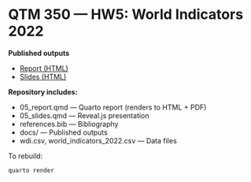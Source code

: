 # QTM 350 — HW5: World Indicators 2022

**Published outputs**
- [Report (HTML)](https://sherelleli.github.io/qtm350-hw5/05_report.html)
- [Slides (HTML)](https://sherelleli.github.io/qtm350-hw5/05_slides.html)

**Repository includes:**
- 05_report.qmd — Quarto report (renders to HTML + PDF)
- 05_slides.qmd — Reveal.js presentation
- references.bib — Bibliography
- docs/ — Published outputs
- wdi.csv, world_indicators_2022.csv — Data files

To rebuild:
```bash
quarto render

